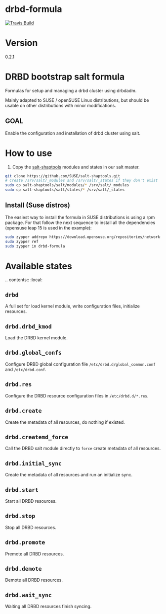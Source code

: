 drbd-formula
===========

[![Travis Build](https://api.travis-ci.org/nick-wang/drbd-formula.svg?branch=master)](https://travis-ci.org/nick-wang/drbd-formula)

# Version
0.2.1

# DRBD bootstrap salt formula

Formulas for setup and managing a drbd cluster using drbdadm.

Mainly adapted to SUSE / openSUSE Linux distributions, but should be
usable on other distributions with minor modifications.

## GOAL

Enable the configuration and installation of drbd cluster using salt.

# How to use

1. Copy the [salt-shaptools](https://github.com/SUSE/salt-shaptools) modules and states in our salt master.

```bash
git clone https://github.com/SUSE/salt-shaptools.git
# Create /srv/salt/_modules and /srv/salt/_states if they don't exist
sudo cp salt-shaptools/salt/modules/* /srv/salt/_modules
sudo cp salt-shaptools/salt/states/* /srv/salt/_states
```

## Install (Suse distros)

The easiest way to install the formula in SUSE distributions is using a rpm package.
For that follow the next sequence to install all the dependencies (opensuse leap 15
is used in the example):

```bash
sudo zypper addrepo https://download.opensuse.org/repositories/network:ha-clustering:Factory/openSUSE_Leap_15.0/network:ha-clustering:Factory.repo
sudo zypper ref
sudo zypper in drbd-formula
```


Available states
================

.. contents::
    :local:

``drbd``
---------------

A full set for load kernel module, write configuration files, initialize resources.

``drbd.drbd_kmod``
---------------

Load the DRBD kernel module.

``drbd.global_confs``
---------------

Configure DRBD global configuration file `/etc/drbd.d/global_common.conf` and `/etc/drbd.conf`.

``drbd.res``
---------------

Configure the DRBD resource configuration files in `/etc/drbd.d/*.res`.

``drbd.create``
---------------

Create the metadata of all resources, do nothing if existed.

``drbd.createmd_force``
---------------

Call the DRBD salt module directly to `force` create metadata of all resources.

``drbd.initial_sync``
---------------

Create the metadata of all resources and run an initialize sync.

``drbd.start``
---------------

Start all DRBD resources.

``drbd.stop``
---------------

Stop all DRBD resources.

``drbd.promote``
---------------

Premote all DRBD resources.

``drbd.demote``
---------------

Demote all DRBD resources.

``drbd.wait_sync``
---------------

Waiting all DRBD resources finish syncing.
